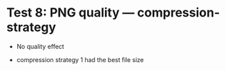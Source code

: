 # Test 8: PNG quality — compression-strategy

* No quality effect

* compression strategy 1 had the best file size